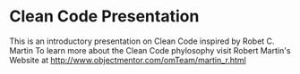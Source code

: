 Clean Code Presentation
=====================

This is an introductory presentation on Clean Code inspired by Robet C. Martin
To learn more about the Clean Code phylosophy visit Robert Martin's Website at http://www.objectmentor.com/omTeam/martin_r.html